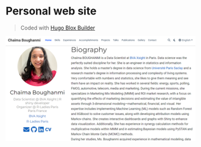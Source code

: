 # Personal web site 

> Coded with [Hugo Blox Builder](https://hugoblox.com/)


![Overview of my website](https://github.com/BOUGHANMIChaima/jiji/blob/main/personal_website.png)
